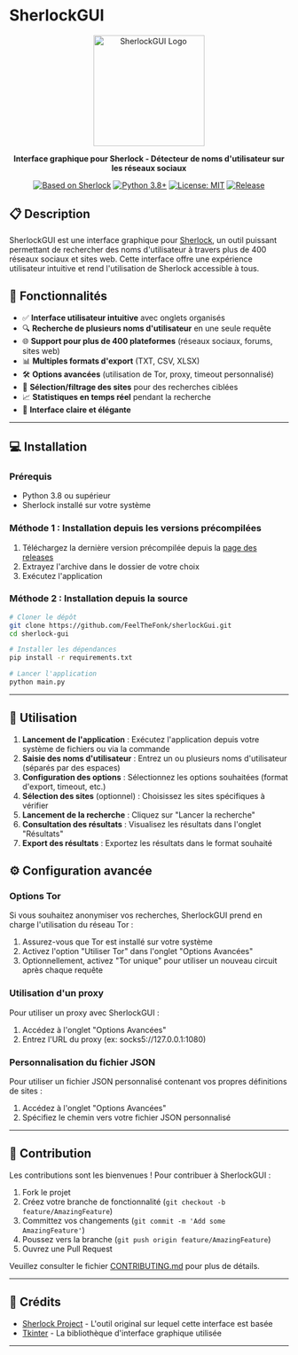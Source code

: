 # SherlockGUI

<div align="center">
  <img src="" alt="SherlockGUI Logo" width="200">
  <br>
  <p><strong>Interface graphique pour Sherlock - Détecteur de noms d'utilisateur sur les réseaux sociaux</strong></p>
  <p>
    <a href="https://github.com/sherlock-project/sherlock"><img src="https://img.shields.io/badge/Basé%20sur-Sherlock-blue" alt="Based on Sherlock"></a>
    <a href="https://python.org"><img src="https://img.shields.io/badge/Python-3.8%2B-brightgreen" alt="Python 3.8+"></a>
    <a href="https://opensource.org/licenses/MIT"><img src="https://img.shields.io/badge/License-MIT-yellow.svg" alt="License: MIT"></a>
    <a href="https://github.com/yourusername/sherlock-gui/releases"><img src="https://img.shields.io/github/v/release/yourusername/sherlock-gui" alt="Release"></a>
  </p>
</div>

## 📋 Description

SherlockGUI est une interface graphique pour [Sherlock](https://github.com/sherlock-project/sherlock), un outil puissant permettant de rechercher des noms d'utilisateur à travers plus de 400 réseaux sociaux et sites web. Cette interface offre une expérience utilisateur intuitive et rend l'utilisation de Sherlock accessible à tous.

## 🌟 Fonctionnalités

- ✅ **Interface utilisateur intuitive** avec onglets organisés
- 🔍 **Recherche de plusieurs noms d'utilisateur** en une seule requête
- 🌐 **Support pour plus de 400 plateformes** (réseaux sociaux, forums, sites web)
- 📊 **Multiples formats d'export** (TXT, CSV, XLSX)
- 🛠️ **Options avancées** (utilisation de Tor, proxy, timeout personnalisé)
- 🔎 **Sélection/filtrage des sites** pour des recherches ciblées
- 📈 **Statistiques en temps réel** pendant la recherche
- 🌙 **Interface claire et élégante**

---

## 💻 Installation

### Prérequis

- Python 3.8 ou supérieur
- Sherlock installé sur votre système

### Méthode 1 : Installation depuis les versions précompilées

1. Téléchargez la dernière version précompilée depuis la [page des releases](https://github.com/yourusername/sherlock-gui/releases)
2. Extrayez l'archive dans le dossier de votre choix
3. Exécutez l'application

### Méthode 2 : Installation depuis la source

```bash
# Cloner le dépôt
git clone https://github.com/FeelTheFonk/sherlockGui.git
cd sherlock-gui

# Installer les dépendances
pip install -r requirements.txt

# Lancer l'application
python main.py
```

---

## 🚀 Utilisation

1. **Lancement de l'application** : Exécutez l'application depuis votre système de fichiers ou via la commande
2. **Saisie des noms d'utilisateur** : Entrez un ou plusieurs noms d'utilisateur (séparés par des espaces)
3. **Configuration des options** : Sélectionnez les options souhaitées (format d'export, timeout, etc.)
4. **Sélection des sites** (optionnel) : Choisissez les sites spécifiques à vérifier
5. **Lancement de la recherche** : Cliquez sur "Lancer la recherche"
6. **Consultation des résultats** : Visualisez les résultats dans l'onglet "Résultats"
7. **Export des résultats** : Exportez les résultats dans le format souhaité

## ⚙️ Configuration avancée

### Options Tor

Si vous souhaitez anonymiser vos recherches, SherlockGUI prend en charge l'utilisation du réseau Tor :

1. Assurez-vous que Tor est installé sur votre système
2. Activez l'option "Utiliser Tor" dans l'onglet "Options Avancées"
3. Optionnellement, activez "Tor unique" pour utiliser un nouveau circuit après chaque requête

### Utilisation d'un proxy

Pour utiliser un proxy avec SherlockGUI :

1. Accédez à l'onglet "Options Avancées"
2. Entrez l'URL du proxy (ex: socks5://127.0.0.1:1080)

### Personnalisation du fichier JSON

Pour utiliser un fichier JSON personnalisé contenant vos propres définitions de sites :

1. Accédez à l'onglet "Options Avancées"
2. Spécifiez le chemin vers votre fichier JSON personnalisé

---

## 👥 Contribution

Les contributions sont les bienvenues ! Pour contribuer à SherlockGUI :

1. Fork le projet
2. Créez votre branche de fonctionnalité (`git checkout -b feature/AmazingFeature`)
3. Committez vos changements (`git commit -m 'Add some AmazingFeature'`)
4. Poussez vers la branche (`git push origin feature/AmazingFeature`)
5. Ouvrez une Pull Request

Veuillez consulter le fichier [CONTRIBUTING.md](CONTRIBUTING.md) pour plus de détails.

---

## 🙏 Crédits

- [Sherlock Project](https://github.com/sherlock-project/sherlock) - L'outil original sur lequel cette interface est basée
- [Tkinter](https://docs.python.org/3/library/tkinter.html) - La bibliothèque d'interface graphique utilisée

---
